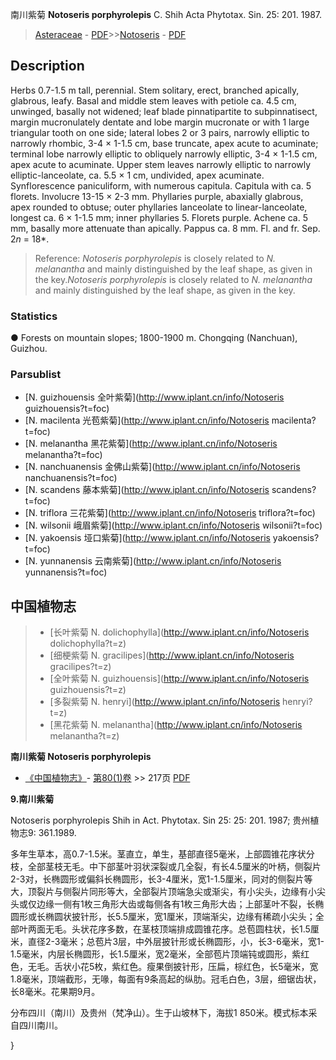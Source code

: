 南川紫菊 **Notoseris porphyrolepis** C. Shih Acta Phytotax. Sin. 25: 201. 1987.

> [Asteraceae](http://www.iplant.cn/info/Asteraceae?t=foc) - [PDF](http://www.iplant.cn/foc/pdf/Asteraceae.pdf)>>[Notoseris](http://www.iplant.cn/info/Notoseris?t=foc) - [PDF](http://www.iplant.cn/foc/pdf/Notoseris.pdf)

## Description

Herbs 0.7-1.5 m tall, perennial. Stem solitary, erect, branched apically, glabrous, leafy. Basal and middle stem leaves with petiole ca. 4.5 cm, unwinged, basally not widened; leaf blade pinnatipartite to subpinnatisect, margin mucronulately dentate and lobe margin mucronate or with 1 large triangular tooth on one side; lateral lobes 2 or 3 pairs, narrowly elliptic to narrowly rhombic, 3-4 × 1-1.5 cm, base truncate, apex acute to acuminate; terminal lobe narrowly elliptic to obliquely narrowly elliptic, 3-4 × 1-1.5 cm, apex acute to acuminate. Upper stem leaves narrowly elliptic to narrowly elliptic-lanceolate, ca. 5.5 × 1 cm, undivided, apex acuminate. Synflorescence paniculiform, with numerous capitula. Capitula with ca. 5 florets. Involucre 13-15 × 2-3 mm. Phyllaries purple, abaxially glabrous, apex rounded to obtuse; outer phyllaries lanceolate to linear-lanceolate, longest ca. 6 × 1-1.5 mm; inner phyllaries 5. Florets purple. Achene ca. 5 mm, basally more attenuate than apically. Pappus ca. 8 mm. Fl. and fr. Sep. 2*n* = 18*.


> Reference: 
>*Notoseris porphyrolepis* is closely related to *N. melanantha* and mainly distinguished by the leaf shape, as given in the key.*Notoseris porphyrolepis* is closely related to *N. melanantha* and mainly distinguished by the leaf shape, as given in the key.

### Statistics
● Forests on mountain slopes; 1800-1900 m. Chongqing (Nanchuan), Guizhou.

### Parsublist

* [N.  guizhouensis  全叶紫菊](http://www.iplant.cn/info/Notoseris guizhouensis?t=foc)
* [N.  macilenta  光苞紫菊](http://www.iplant.cn/info/Notoseris macilenta?t=foc)
* [N.  melanantha  黑花紫菊](http://www.iplant.cn/info/Notoseris melanantha?t=foc)
* [N.  nanchuanensis  金佛山紫菊](http://www.iplant.cn/info/Notoseris nanchuanensis?t=foc)
* [N.  scandens  藤本紫菊](http://www.iplant.cn/info/Notoseris scandens?t=foc)
* [N.  triflora  三花紫菊](http://www.iplant.cn/info/Notoseris triflora?t=foc)
* [N.  wilsonii  峨眉紫菊](http://www.iplant.cn/info/Notoseris wilsonii?t=foc)
* [N.  yakoensis  垭口紫菊](http://www.iplant.cn/info/Notoseris yakoensis?t=foc)
* [N.  yunnanensis  云南紫菊](http://www.iplant.cn/info/Notoseris yunnanensis?t=foc)


## 中国植物志

> * [长叶紫菊  N.  dolichophylla](http://www.iplant.cn/info/Notoseris dolichophylla?t=z)
> * [细梗紫菊  N.  gracilipes](http://www.iplant.cn/info/Notoseris gracilipes?t=z)
> * [全叶紫菊  N.  guizhouensis](http://www.iplant.cn/info/Notoseris guizhouensis?t=z)
> * [多裂紫菊  N.  henryi](http://www.iplant.cn/info/Notoseris henryi?t=z)
> * [黑花紫菊  N.  melanantha](http://www.iplant.cn/info/Notoseris melanantha?t=z)


**南川紫菊 Notoseris porphyrolepis**

* [《中国植物志》](http://www.iplant.cn/frps)- [第80(1)卷](http://www.iplant.cn/frps/vol/80(1)) >> 217页 [PDF](http://www.iplant.cn/frps/pdf/80(1)/217.PDF)


**9.南川紫菊**

Notoseris porphyrolepis Shih in Act. Phytotax. Sin 25: 25: 201. 1987; 贵州植物志9: 361.1989.

多年生草本，高0.7-1.5米。茎直立，单生，基部直径5毫米，上部圆锥花序状分枝，全部茎枝无毛。中下部茎叶羽状深裂或几全裂，有长4.5厘米的叶柄，侧裂片2-3对，长椭圆形或偏斜长椭圆形，长3-4厘米，宽1-1.5厘米，同对的侧裂片等大，顶裂片与侧裂片同形等大，全部裂片顶端急尖或渐尖，有小尖头，边缘有小尖头或仅边缘一侧有1枚三角形大齿或每侧各有1枚三角形大齿；上部茎叶不裂，长椭圆形或长椭圆状披针形，长5.5厘米，宽1厘米，顶端渐尖，边缘有稀疏小尖头；全部叶两面无毛。头状花序多数，在茎枝顶端排成圆锥花序。总苞圆柱状，长1.5厘米，直径2-3毫米；总苞片3层，中外层披针形或长椭圆形，小，长3-6毫米，宽1-1.5毫米，内层长椭圆形，长1.5厘米，宽2毫米，全部苞片顶端钝或圆形，紫红色，无毛。舌状小花5枚，紫红色。瘦果倒披针形，压扁，棕红色，长5毫米，宽1.8毫米，顶端截形，无喙，每面有9条高起的纵肋。冠毛白色，3层，细锯齿状，长8毫米。花果期9月。

分布四川（南川）及贵州（梵净山）。生于山坡林下，海拔1 850米。模式标本采自四川南川。

}